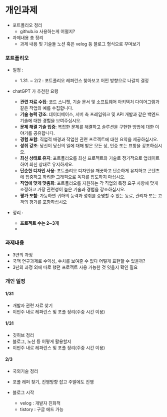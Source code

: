 # 개인과제

- 포트폴리오 정리
  - github.io 사용하는게 어떨지?
- 과제내용 총 정리
  - 과제 내용 및 기술들 노션 혹은 velog 등 블로그 형식으로 꾸며보기



### 포트폴리오

- 일정 : 
  - 1.31. ~ 2/2 : 포트폴리오 레퍼런스 찾아보고 어떤 방향으로 나갈지 결정



- chatGPT 가 추천한 요령
  - **관련 자료 수집**: 코드 스니펫, 기술 문서 및 소프트웨어 아키텍처 다이어그램과 같은 작업의 예를 수집합니다.
  - **기술 능력 강조**: 데이터베이스, 서버 측 프레임워크 및 API 개발과 같은 백엔드 기술에 대한 경험을 보여주십시오.
  - **문제 해결 기술 입증**: 복잡한 문제를 해결하고 솔루션을 구현한 방법에 대한 이야기를 공유합니다.
  - **경험 포함**: 직업적 배경과 작업한 관련 프로젝트에 대한 요약을 제공하십시오.
  - **성취 강조**: 당신이 당신의 일에 대해 받은 모든 상, 인증 또는 표창을 강조하십시오.
  - **최신 상태로 유지**: 포트폴리오를 최신 프로젝트와 기술로 정기적으로 업데이트하여 최신 상태로 유지하세요.
  - **단순한 디자인 사용**: 포트폴리오 디자인을 깨끗하고 단순하게 유지하고 콘텐츠에 집중하고 화려한 그래픽으로 독자를 압도하지 마십시오.
  - **직업에 맞게 맞춤화**: 포트폴리오를 지원하는 각 직업의 특정 요구 사항에 맞게 조정하고 가장 관련성이 높은 기술과 경험을 강조하십시오.
  - **평가 포함**: 가능하면 귀하의 능력과 성취를 증명할 수 있는 동료, 관리자 또는 고객의 평가를 포함하십시오



- 정리 : 
  - **프로젝트 수는 2~3개** 
  - 

### 과제내용

- 3년의 과정
- 국책 연구과제로 수익성, 수치를 보여줄 수 없다 어떻게 표현할 수 있을까?
- 3년의 과정 외에 따로 했던 프로젝트 사용 가능한 것 잇을지 확인 필요



### 개인 일정

#### 1/31

- 개발자 관련 자료 찾기
- 이번주 내로 레퍼런스 및 포폴 정리(주중 시간 이용)



#### 1/31

- 깃허브 정리
- 블로그, 노션 등 어떻게 활용할지
- 이번주 내로 레퍼런스 및 포폴 정리(주중 시간 이용)



#### 2/3

- 국외기술 정리

- 포폴 레퍼 찾기, 진행방향 잡고 주말에도 진행
- 블로그 시작
  - velog : 개발자 친화적
  - tistory : 구글 에드 가능

